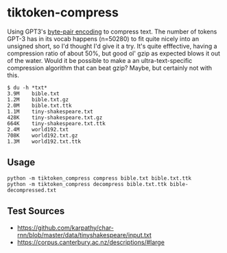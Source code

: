 # tiktoken-compress

Using GPT3's [byte-pair encoding](https://en.wikipedia.org/wiki/Byte_pair_encoding) to
compress text. The number of tokens GPT-3 has in its vocab happens (n=50280) to fit quite nicely
into an unsigned short, so I'd thought I'd give it a try. It's quite efffective, having a compression
ratio of about 50%, but  good ol' gzip as expected blows it out of the water. Would it be
possible to make a an ultra-text-specific compression algorithm that can beat gzip? Maybe,
but certainly not with this.

```
$ du -h *txt*
3.9M    bible.txt
1.2M    bible.txt.gz
2.0M    bible.txt.ttk
1.1M    tiny-shakespeare.txt
428K    tiny-shakespeare.txt.gz
664K    tiny-shakespeare.txt.ttk
2.4M    world192.txt
708K    world192.txt.gz
1.3M    world192.txt.ttk
```

## Usage
```shell
python -m tiktoken_compress compress bible.txt bible.txt.ttk
python -m tiktoken_compress decompress bible.txt.ttk bible-decompressed.txt 
```

## Test Sources
- https://github.com/karpathy/char-rnn/blob/master/data/tinyshakespeare/input.txt
- https://corpus.canterbury.ac.nz/descriptions/#large
